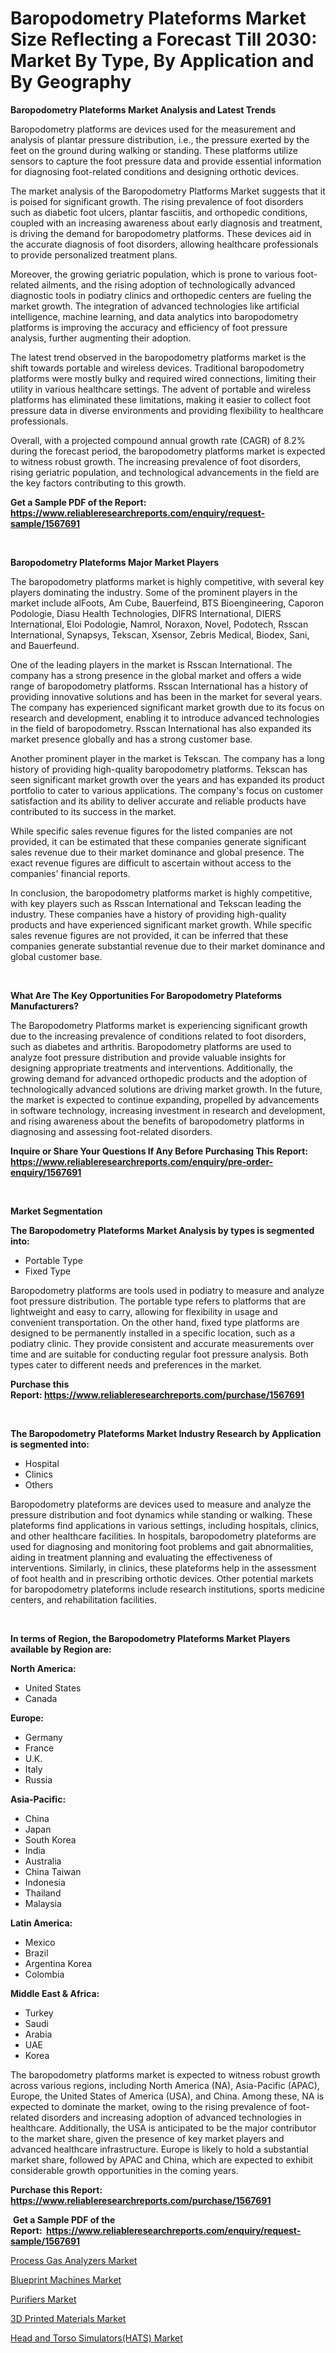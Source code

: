 <p><h1>Baropodometry Plateforms Market Size Reflecting a Forecast Till 2030: Market By Type, By Application and By Geography</h1></p><p><strong>Baropodometry Plateforms Market Analysis and Latest Trends</strong></p>
<p><p>Baropodometry platforms are devices used for the measurement and analysis of plantar pressure distribution, i.e., the pressure exerted by the feet on the ground during walking or standing. These platforms utilize sensors to capture the foot pressure data and provide essential information for diagnosing foot-related conditions and designing orthotic devices.</p><p>The market analysis of the Baropodometry Platforms Market suggests that it is poised for significant growth. The rising prevalence of foot disorders such as diabetic foot ulcers, plantar fasciitis, and orthopedic conditions, coupled with an increasing awareness about early diagnosis and treatment, is driving the demand for baropodometry platforms. These devices aid in the accurate diagnosis of foot disorders, allowing healthcare professionals to provide personalized treatment plans.</p><p>Moreover, the growing geriatric population, which is prone to various foot-related ailments, and the rising adoption of technologically advanced diagnostic tools in podiatry clinics and orthopedic centers are fueling the market growth. The integration of advanced technologies like artificial intelligence, machine learning, and data analytics into baropodometry platforms is improving the accuracy and efficiency of foot pressure analysis, further augmenting their adoption.</p><p>The latest trend observed in the baropodometry platforms market is the shift towards portable and wireless devices. Traditional baropodometry platforms were mostly bulky and required wired connections, limiting their utility in various healthcare settings. The advent of portable and wireless platforms has eliminated these limitations, making it easier to collect foot pressure data in diverse environments and providing flexibility to healthcare professionals.</p><p>Overall, with a projected compound annual growth rate (CAGR) of 8.2% during the forecast period, the baropodometry platforms market is expected to witness robust growth. The increasing prevalence of foot disorders, rising geriatric population, and technological advancements in the field are the key factors contributing to this growth.</p></p>
<p><strong>Get a Sample PDF of the Report:&nbsp; <a href="https://www.reliableresearchreports.com/enquiry/request-sample/1567691">https://www.reliableresearchreports.com/enquiry/request-sample/1567691</a></strong></p>
<p>&nbsp;</p>
<p><strong>Baropodometry Plateforms Major Market Players</strong></p>
<p><p>The baropodometry platforms market is highly competitive, with several key players dominating the industry. Some of the prominent players in the market include alFoots, Am Cube, Bauerfeind, BTS Bioengineering, Caporon Podologie, Diasu Health Technologies, DIFRS International, DIERS International, Eloi Podologie, Namrol, Noraxon, Novel, Podotech, Rsscan International, Synapsys, Tekscan, Xsensor, Zebris Medical, Biodex, Sani, and Bauerfeund.</p><p>One of the leading players in the market is Rsscan International. The company has a strong presence in the global market and offers a wide range of baropodometry platforms. Rsscan International has a history of providing innovative solutions and has been in the market for several years. The company has experienced significant market growth due to its focus on research and development, enabling it to introduce advanced technologies in the field of baropodometry. Rsscan International has also expanded its market presence globally and has a strong customer base.</p><p>Another prominent player in the market is Tekscan. The company has a long history of providing high-quality baropodometry platforms. Tekscan has seen significant market growth over the years and has expanded its product portfolio to cater to various applications. The company's focus on customer satisfaction and its ability to deliver accurate and reliable products have contributed to its success in the market.</p><p>While specific sales revenue figures for the listed companies are not provided, it can be estimated that these companies generate significant sales revenue due to their market dominance and global presence. The exact revenue figures are difficult to ascertain without access to the companies' financial reports.</p><p>In conclusion, the baropodometry platforms market is highly competitive, with key players such as Rsscan International and Tekscan leading the industry. These companies have a history of providing high-quality products and have experienced significant market growth. While specific sales revenue figures are not provided, it can be inferred that these companies generate substantial revenue due to their market dominance and global customer base.</p></p>
<p>&nbsp;</p>
<p><strong>What Are The Key Opportunities For Baropodometry Plateforms Manufacturers?</strong></p>
<p><p>The Baropodometry Platforms market is experiencing significant growth due to the increasing prevalence of conditions related to foot disorders, such as diabetes and arthritis. Baropodometry platforms are used to analyze foot pressure distribution and provide valuable insights for designing appropriate treatments and interventions. Additionally, the growing demand for advanced orthopedic products and the adoption of technologically advanced solutions are driving market growth. In the future, the market is expected to continue expanding, propelled by advancements in software technology, increasing investment in research and development, and rising awareness about the benefits of baropodometry platforms in diagnosing and assessing foot-related disorders.</p></p>
<p><strong>Inquire or Share Your Questions If Any Before Purchasing This Report: <a href="https://www.reliableresearchreports.com/enquiry/pre-order-enquiry/1567691">https://www.reliableresearchreports.com/enquiry/pre-order-enquiry/1567691</a></strong></p>
<p>&nbsp;</p>
<p><strong>Market Segmentation</strong></p>
<p><strong>The Baropodometry Plateforms Market Analysis by types is segmented into:</strong></p>
<p><ul><li>Portable Type</li><li>Fixed Type</li></ul></p>
<p><p>Baropodometry platforms are tools used in podiatry to measure and analyze foot pressure distribution. The portable type refers to platforms that are lightweight and easy to carry, allowing for flexibility in usage and convenient transportation. On the other hand, fixed type platforms are designed to be permanently installed in a specific location, such as a podiatry clinic. They provide consistent and accurate measurements over time and are suitable for conducting regular foot pressure analysis. Both types cater to different needs and preferences in the market.</p></p>
<p><strong>Purchase this Report:&nbsp;<a href="https://www.reliableresearchreports.com/purchase/1567691">https://www.reliableresearchreports.com/purchase/1567691</a></strong></p>
<p>&nbsp;</p>
<p><strong>The Baropodometry Plateforms Market Industry Research by Application is segmented into:</strong></p>
<p><ul><li>Hospital</li><li>Clinics</li><li>Others</li></ul></p>
<p><p>Baropodometry plateforms are devices used to measure and analyze the pressure distribution and foot dynamics while standing or walking. These plateforms find applications in various settings, including hospitals, clinics, and other healthcare facilities. In hospitals, baropodometry plateforms are used for diagnosing and monitoring foot problems and gait abnormalities, aiding in treatment planning and evaluating the effectiveness of interventions. Similarly, in clinics, these plateforms help in the assessment of foot health and in prescribing orthotic devices. Other potential markets for baropodometry plateforms include research institutions, sports medicine centers, and rehabilitation facilities.</p></p>
<p>&nbsp;</p>
<p><strong>In terms of Region, the Baropodometry Plateforms Market Players available by Region are:</strong></p>
<p>
    <p> <strong> North America: </strong>
        <ul>
            <li>United States</li>
            <li>Canada</li>
        </ul>
        </p> 
    <p> <strong> Europe: </strong>
        <ul>
            <li>Germany</li>
            <li>France</li>
            <li>U.K.</li>
            <li>Italy</li>
            <li>Russia</li>
        </ul>
        </p> 
    <p> <strong> Asia-Pacific: </strong>
        <ul>
            <li>China</li>
            <li>Japan</li>
            <li>South Korea</li>
            <li>India</li>
            <li>Australia</li>
            <li>China Taiwan</li>
            <li>Indonesia</li>
            <li>Thailand</li>
            <li>Malaysia</li>
        </ul>
        </p> 
    <p> <strong> Latin America: </strong>
        <ul>
            <li>Mexico</li>
            <li>Brazil</li>
            <li>Argentina Korea</li>
            <li>Colombia</li>
        </ul>
        </p> 
    <p> <strong> Middle East & Africa: </strong>
        <ul>
            <li>Turkey</li>
            <li>Saudi</li>
            <li>Arabia</li>
            <li>UAE</li>
            <li>Korea</li>
        </ul>
    </p>
    </p>
<p><p>The baropodometry platforms market is expected to witness robust growth across various regions, including North America (NA), Asia-Pacific (APAC), Europe, the United States of America (USA), and China. Among these, NA is expected to dominate the market, owing to the rising prevalence of foot-related disorders and increasing adoption of advanced technologies in healthcare. Additionally, the USA is anticipated to be the major contributor to the market share, given the presence of key market players and advanced healthcare infrastructure. Europe is likely to hold a substantial market share, followed by APAC and China, which are expected to exhibit considerable growth opportunities in the coming years.</p></p>
<p><strong>Purchase this Report: <a href="https://www.reliableresearchreports.com/purchase/1567691">https://www.reliableresearchreports.com/purchase/1567691</a></strong></p>
<p>&nbsp;<strong>Get a Sample PDF of the Report:&nbsp;&nbsp;<a href="https://www.reliableresearchreports.com/enquiry/request-sample/1567691">https://www.reliableresearchreports.com/enquiry/request-sample/1567691</a></strong></p>
<p><strong></strong></p>
<p><p><a href="https://www.linkedin.com/pulse/process-gas-analyzers-market-challenges-opportunities-growth-1cloe/">Process Gas Analyzers Market</a></p><p><a href="https://medium.com/@chiragreportprime1/blueprint-machines-market-exploring-market-share-market-trends-and-future-growth-58441c99b594">Blueprint Machines Market</a></p><p><a href="https://www.linkedin.com/pulse/purifiers-market-size-share-amp-trends-analysis-report-application-umv7e/">Purifiers Market</a></p><p><a href="https://medium.com/@akshatsharma12/3d-printed-materials-market-current-market-share-cagr-growth-projection-and-forecast-till-2030-67784d140d47">3D Printed Materials Market</a></p><p><a href="https://github.com/Krish2023na/Market-Research-Report-List-1/blob/main/head-and-torso-simulatorshats-market.md">Head and Torso Simulators(HATS) Market</a></p></p>